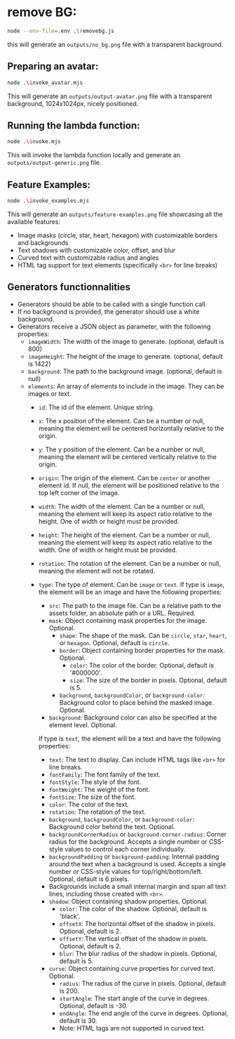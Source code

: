 # remove BG:

```bash
node --env-file=.env .\removebg.js
```

this will generate an `outputs/no_bg.png` file with a transparent background.

## Preparing an avatar:

```bash
node .\invoke_avatar.mjs
```

This will generate an `outputs/output-avatar.png` file with a transparent background, 1024x1024px, nicely positioned.

## Running the lambda function:

```bash
node .\invoke.mjs
```

This will invoke the lambda function locally and generate an `outputs/output-generic.png` file.

## Feature Examples:

```bash
node .\invoke_examples.mjs
```

This will generate an `outputs/feature-examples.png` file showcasing all the available features:
- Image masks (circle, star, heart, hexagon) with customizable borders and backgrounds
- Text shadows with customizable color, offset, and blur
- Curved text with customizable radius and angles
- HTML tag support for text elements (specifically `<br>` for line breaks)



## Generators functionnalities

*   Generators should be able to be called with a single function call.
*   If no background is provided, the generator should use a white background.
*   Generators receive a JSON object as parameter, with the following properties:
    *   `imageWidth`: The width of the image to generate. (optional, default is 800)
    *   `imageHeight`: The height of the image to generate. (optional, default is 1422)
    *   `background`: The path to the background image. (optional, default is null)
    *   `elements`: An array of elements to include in the image. They can be images or text.
        *   `id`: The id of the element. Unique string.
        *   `x`: The x position of the element. Can be a number or null, meaning the element will be centered horizontally relative to the origin.
        *   `y`: The y position of the element. Can be a number or null, meaning the element will be centered vertically relative to the origin.
        *   `origin`: The origin of the element. Can be `center` or another element id. If null, the element will be positioned relative to the top left corner of the image.
        *   `width`: The width of the element. Can be a number or null, meaning the element will keep its aspect ratio relative to the height. One of width or height must be provided.
        *   `height`: The height of the element. Can be a number or null, meaning the element will keep its aspect ratio relative to the width. One of width or height must be provided.
        *   `rotation`: The rotation of the element. Can be a number or null, meaning the element will not be rotated.
        *   `type`: The type of element. Can be `image` or `text`.
            If type is `image`, the element will be an image and have the following properties:
            *   `src`: The path to the image file. Can be a relative path to the assets folder, an absolute path or a URL. Required.
            *   `mask`: Object containing mask properties for the image. Optional.
                *   `shape`: The shape of the mask. Can be `circle`, `star`, `heart`, or `hexagon`. Optional, default is `circle`.
                *   `border`: Object containing border properties for the mask. Optional.
                    *   `color`: The color of the border. Optional, default is '#000000'.
                    *   `size`: The size of the border in pixels. Optional, default is 5.
                *   `background`, `backgroundColor`, or `background-color`: Background color to place behind the masked image. Optional.
            *   `background`: Background color can also be specified at the element level. Optional.
            
            If type is `text`, the element will be a text and have the following properties:
            *   `text`: The text to display. Can include HTML tags like `<br>` for line breaks.
            *   `fontFamily`: The font family of the text.
            *   `fontStyle`: The style of the font.
            *   `fontWeight`: The weight of the font.
            *   `fontSize`: The size of the font.
            *   `color`: The color of the text.
            *   `rotation`: The rotation of the text.
            *   `background`, `backgroundColor`, or `background-color`: Background color behind the text. Optional.
            *   `backgroundCornerRadius` or `background-corner-radius`: Corner radius for the background. Accepts a single number or CSS-style values to control each corner individually.
            *   `backgroundPadding` or `background-padding`: Internal padding around the text when a background is used. Accepts a single number or CSS-style values for top/right/bottom/left. Optional, default is 6 pixels.
            *   Backgrounds include a small internal margin and span all text lines, including those created with `<br>`.
            *   `shadow`: Object containing shadow properties. Optional.
                *   `color`: The color of the shadow. Optional, default is 'black'.
                *   `offsetX`: The horizontal offset of the shadow in pixels. Optional, default is 2.
                *   `offsetY`: The vertical offset of the shadow in pixels. Optional, default is 2.
                *   `blur`: The blur radius of the shadow in pixels. Optional, default is 5.
            *   `curve`: Object containing curve properties for curved text. Optional.
                *   `radius`: The radius of the curve in pixels. Optional, default is 200.
                *   `startAngle`: The start angle of the curve in degrees. Optional, default is -30.
                *   `endAngle`: The end angle of the curve in degrees. Optional, default is 30.
                *   Note: HTML tags are not supported in curved text.
